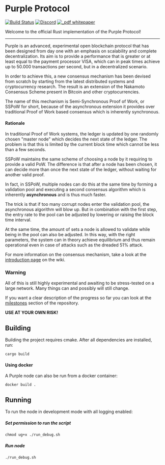# Purple Protocol
[![Build Status](https://travis-ci.org/purpleprotocol/purple.svg?branch=master)](https://travis-ci.org/purpleprotocol/purple-rs) [![Discord](https://img.shields.io/discord/435827644915777536.svg)](https://discord.gg/UCYWSsd) [![_pdf whitepaper](https://img.shields.io/badge/_pdf-whitepaper-blue.svg)](https://purpleprotocol.org/whitepaper/)

Welcome to the official Rust implementation of the Purple Protocol!

---

Purple is an advanced, experimental open blockchain protocol that has been designed from day one with an emphasis on scalability and complete decentralization. Its aim is to provide a performance that is greater or at least equal to the payment processor VISA, which can in peak times achieve up to 50.000 transactions per second, but in a decentralized scenario.

In order to achieve this, a new consensus mechanism has been devised from scratch by starting from the latest distributed systems and cryptocurrency research.  The result is an extension of the Nakamoto Consensus Scheme present in Bitcoin and other cryptocurrencies.

The name of this mechanism is Semi-Synchronous Proof of Work, or SSPoW for short, because of the asynchronous extension it provides over traditional Proof of Work based consensus which is inherently synchronous.

#### Rationale
In traditional Proof of Work systems, the ledger is updated by one randomly chosen "master node" which decides the next state of the ledger. The problem is that this is limited by the current block time which cannot be less than a few seconds.

SSPoW maintains the same scheme of choosing a node by it requiring to provide a valid PoW. The difference is that after a node has been chosen, it can decide more than once the next state of the ledger, without waiting for another valid proof.

In fact, in SSPoW, multiple nodes can do this at the same time by forming a validation pool and executing a second consensus algorithm which is inherently **asynchronous** and is thus much faster.

The trick is that if too many corrupt nodes enter the validation pool, the asynchronous algorithm will blow up. But in combination with the first step, the entry rate to the pool can be adjusted by lowering or raising the block time interval.

At the same time, the amount of sets a node is allowed to validate while being in the pool can also be adjusted. In this way, with the right parameters, the system can in theory achieve equilibrium and thus remain operational even in case of attacks such as the dreaded 51% attack.   

For more information on the consensus mechanism, take a look at the [introduction page](https://github.com/purpleprotocol/wiki/wiki/Consensus-Introduction) on the wiki. 
  
### Warning 
All of this is still highly experimental and awaiting to be stress-tested on a large network. Many things can and possibly will still change.

If you want a clear description of the progress so far you can look at the [milestones](https://github.com/purpleprotocol/purple/milestones) section of the repository.

**USE AT YOUR OWN RISK!**
  

## Building
Building the project requires cmake. After all dependencies are installed, run:

```
cargo build
```

#### Using docker
A Purple node can also be run from a docker container:

```
docker build .
```

## Running
To run the node in development mode with all logging enabled:

##### Set permission to run the script
```
chmod ug+x ./run_debug.sh
```

##### Run node
```
./run_debug.sh
```